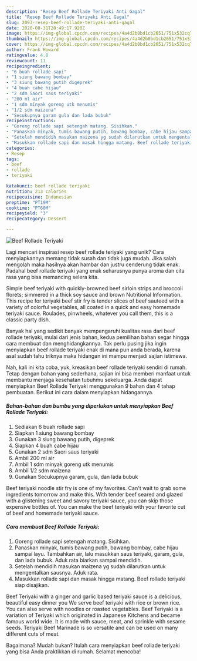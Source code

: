 ```yaml
---
description: "Resep Beef Rollade Teriyaki Anti Gagal"
title: "Resep Beef Rollade Teriyaki Anti Gagal"
slug: 2093-resep-beef-rollade-teriyaki-anti-gagal
date: 2020-08-31T20:49:17.920Z
image: https://img-global.cpcdn.com/recipes/4a4d2b0bd1cb2651/751x532cq70/beef-rollade-teriyaki-foto-resep-utama.jpg
thumbnail: https://img-global.cpcdn.com/recipes/4a4d2b0bd1cb2651/751x532cq70/beef-rollade-teriyaki-foto-resep-utama.jpg
cover: https://img-global.cpcdn.com/recipes/4a4d2b0bd1cb2651/751x532cq70/beef-rollade-teriyaki-foto-resep-utama.jpg
author: Frank Howard
ratingvalue: 4.8
reviewcount: 11
recipeingredient:
- "6 buah rollade sapi"
- "1 siung bawang bombay"
- "3 siung bawang putih digeprek"
- "4 buah cabe hijau"
- "2 sdm Saori saus teriyaki"
- "200 ml air"
- "1 sdm minyak goreng utk menumis"
- "1/2 sdm maizena"
- "Secukupnya garam gula dan lada bubuk"
recipeinstructions:
- "Goreng rollade sapi setengah matang. Sisihkan."
- "Panaskan minyak, tumis bawang putih, bawang bombay, cabe hijau sampai layu. Tambahkan air, lalu masukkan saus teriyaki, garam, gula, dan lada bubuk. Aduk rata biarkan sampai mendidih."
- "Setelah mendidih masukan maizena yg sudah dilarutkan untuk mengentalkan sausnya. Aduk rata."
- "Masukkan rollade sapi dan masak hingga matang. Beef rollade teriyaki siap disajikan."
categories:
- Resep
tags:
- beef
- rollade
- teriyaki

katakunci: beef rollade teriyaki 
nutrition: 213 calories
recipecuisine: Indonesian
preptime: "PT19M"
cooktime: "PT60M"
recipeyield: "3"
recipecategory: Dessert

---
```



![Beef Rollade Teriyaki](https://img-global.cpcdn.com/recipes/4a4d2b0bd1cb2651/751x532cq70/beef-rollade-teriyaki-foto-resep-utama.jpg)

Lagi mencari inspirasi resep beef rollade teriyaki yang unik? Cara menyiapkannya memang tidak susah dan tidak juga mudah. Jika salah mengolah maka hasilnya akan hambar dan justru cenderung tidak enak. Padahal beef rollade teriyaki yang enak seharusnya punya aroma dan cita rasa yang bisa memancing selera kita.

Simple beef teriyaki with quickly-browned beef sirloin strips and broccoli florets; simmered in a thick soy sauce and brown Nutritional Information. This recipe for teriyaki beef stir fry is tender slices of beef sauteed with a variety of colorful vegetables, all coated in a quick and easy homemade teriyaki sauce. Roulades, pinwheels, whatever you call them, this is a classic party dish.

Banyak hal yang sedikit banyak mempengaruhi kualitas rasa dari beef rollade teriyaki, mulai dari jenis bahan, kedua pemilihan bahan segar hingga cara membuat dan menghidangkannya. Tak perlu pusing jika ingin menyiapkan beef rollade teriyaki enak di mana pun anda berada, karena asal sudah tahu triknya maka hidangan ini mampu menjadi sajian istimewa.


Nah, kali ini kita coba, yuk, kreasikan beef rollade teriyaki sendiri di rumah. Tetap dengan bahan yang sederhana, sajian ini bisa memberi manfaat untuk membantu menjaga kesehatan tubuhmu sekeluarga. Anda dapat menyiapkan Beef Rollade Teriyaki menggunakan 9 bahan dan 4 tahap pembuatan. Berikut ini cara dalam menyiapkan hidangannya.

<!--inarticleads1-->

##### Bahan-bahan dan bumbu yang diperlukan untuk menyiapkan Beef Rollade Teriyaki:

1. Sediakan 6 buah rollade sapi
1. Siapkan 1 siung bawang bombay
1. Gunakan 3 siung bawang putih, digeprek
1. Siapkan 4 buah cabe hijau
1. Gunakan 2 sdm Saori saus teriyaki
1. Ambil 200 ml air
1. Ambil 1 sdm minyak goreng utk menumis
1. Ambil 1/2 sdm maizena
1. Gunakan Secukupnya garam, gula, dan lada bubuk


Beef teriyaki noodle stir fry is one of my favorites. Can&#39;t wait to grab some ingredients tomorrow and make this. With tender beef seared and glazed with a glistening sweet and savory teriyaki sauce, you can skip those expensive bottles of. You can make the beef teriyaki with your favorite cut of beef and homemade teriyaki sauce. 

<!--inarticleads2-->

##### Cara membuat Beef Rollade Teriyaki:

1. Goreng rollade sapi setengah matang. Sisihkan.
1. Panaskan minyak, tumis bawang putih, bawang bombay, cabe hijau sampai layu. Tambahkan air, lalu masukkan saus teriyaki, garam, gula, dan lada bubuk. Aduk rata biarkan sampai mendidih.
1. Setelah mendidih masukan maizena yg sudah dilarutkan untuk mengentalkan sausnya. Aduk rata.
1. Masukkan rollade sapi dan masak hingga matang. Beef rollade teriyaki siap disajikan.


Beef Teriyaki with a ginger and garlic based teriyaki sauce is a delicious, beautiful easy dinner you We serve beef teriyaki with rice or brown rice. You can also serve with noodles or roasted vegetables. Beef Teriyaki is a variation of Teriyaki which originated in Japanese Kitchens and became famous world wide. It is made with sauce, meat, and sprinkle with sesame seeds. Teriyaki Beef Marinade is so versatile and can be used on many different cuts of meat. 

Bagaimana? Mudah bukan? Itulah cara menyiapkan beef rollade teriyaki yang bisa Anda praktikkan di rumah. Selamat mencoba!
